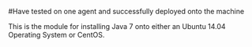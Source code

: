 #Have tested on one agent and successfully deployed onto the machine

This is the module for installing Java 7 onto either an Ubuntu 14.04 Operating System or CentOS. 

